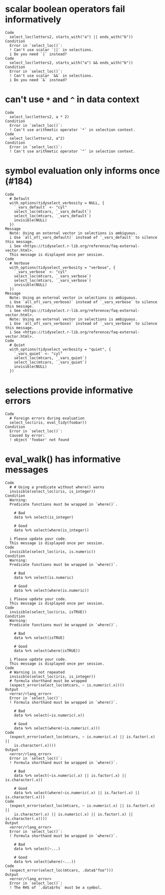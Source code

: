 # scalar boolean operators fail informatively

    Code
      select_loc(letters2, starts_with("a") || ends_with("b"))
    Condition
      Error in `select_loc()`:
      ! Can't use scalar `||` in selections.
      i Do you need `|` instead?
    Code
      select_loc(letters2, starts_with("a") && ends_with("b"))
    Condition
      Error in `select_loc()`:
      ! Can't use scalar `&&` in selections.
      i Do you need `&` instead?

# can't use `*` and `^` in data context

    Code
      select_loc(letters2, a * 2)
    Condition
      Error in `select_loc()`:
      ! Can't use arithmetic operator `*` in selection context.
    Code
      select_loc(letters2, a^2)
    Condition
      Error in `select_loc()`:
      ! Can't use arithmetic operator `^` in selection context.

# symbol evaluation only informs once (#184)

    Code
      # Default
      with_options(tidyselect_verbosity = NULL, {
        `_vars_default` <- "cyl"
        select_loc(mtcars, `_vars_default`)
        select_loc(mtcars, `_vars_default`)
        invisible(NULL)
      })
    Message
      Note: Using an external vector in selections is ambiguous.
      i Use `all_of(_vars_default)` instead of `_vars_default` to silence this message.
      i See <https://tidyselect.r-lib.org/reference/faq-external-vector.html>.
      This message is displayed once per session.
    Code
      # Verbose
      with_options(tidyselect_verbosity = "verbose", {
        `_vars_verbose` <- "cyl"
        select_loc(mtcars, `_vars_verbose`)
        select_loc(mtcars, `_vars_verbose`)
        invisible(NULL)
      })
    Message
      Note: Using an external vector in selections is ambiguous.
      i Use `all_of(_vars_verbose)` instead of `_vars_verbose` to silence this message.
      i See <https://tidyselect.r-lib.org/reference/faq-external-vector.html>.
      Note: Using an external vector in selections is ambiguous.
      i Use `all_of(_vars_verbose)` instead of `_vars_verbose` to silence this message.
      i See <https://tidyselect.r-lib.org/reference/faq-external-vector.html>.
    Code
      # Quiet
      with_options(tidyselect_verbosity = "quiet", {
        `_vars_quiet` <- "cyl"
        select_loc(mtcars, `_vars_quiet`)
        select_loc(mtcars, `_vars_quiet`)
        invisible(NULL)
      })

# selections provide informative errors

    Code
      # Foreign errors during evaluation
      select_loc(iris, eval_tidy(foobar))
    Condition
      Error in `select_loc()`:
      Caused by error:
      ! object 'foobar' not found

# eval_walk() has informative messages

    Code
      # # Using a predicate without where() warns
      invisible(select_loc(iris, is_integer))
    Condition
      Warning:
      Predicate functions must be wrapped in `where()`.
      
        # Bad
        data %>% select(is_integer)
      
        # Good
        data %>% select(where(is_integer))
      
      i Please update your code.
      This message is displayed once per session.
    Code
      invisible(select_loc(iris, is.numeric))
    Condition
      Warning:
      Predicate functions must be wrapped in `where()`.
      
        # Bad
        data %>% select(is.numeric)
      
        # Good
        data %>% select(where(is.numeric))
      
      i Please update your code.
      This message is displayed once per session.
    Code
      invisible(select_loc(iris, isTRUE))
    Condition
      Warning:
      Predicate functions must be wrapped in `where()`.
      
        # Bad
        data %>% select(isTRUE)
      
        # Good
        data %>% select(where(isTRUE))
      
      i Please update your code.
      This message is displayed once per session.
    Code
      # Warning is not repeated
      invisible(select_loc(iris, is_integer))
      # formula shorthand must be wrapped
      (expect_error(select_loc(mtcars, ~ is.numeric(.x))))
    Output
      <error/rlang_error>
      Error in `select_loc()`:
      ! Formula shorthand must be wrapped in `where()`.
      
        # Bad
        data %>% select(~is.numeric(.x))
      
        # Good
        data %>% select(where(~is.numeric(.x)))
    Code
      (expect_error(select_loc(mtcars, ~ is.numeric(.x) || is.factor(.x) ||
        is.character(.x))))
    Output
      <error/rlang_error>
      Error in `select_loc()`:
      ! Formula shorthand must be wrapped in `where()`.
      
        # Bad
        data %>% select(~is.numeric(.x) || is.factor(.x) || is.character(.x))
      
        # Good
        data %>% select(where(~is.numeric(.x) || is.factor(.x) || is.character(.x)))
    Code
      (expect_error(select_loc(mtcars, ~ is.numeric(.x) || is.factor(.x) ||
        is.character(.x) || is.numeric(.x) || is.factor(.x) || is.character(.x))))
    Output
      <error/rlang_error>
      Error in `select_loc()`:
      ! Formula shorthand must be wrapped in `where()`.
      
        # Bad
        data %>% select(~...)
      
        # Good
        data %>% select(where(~...))
    Code
      (expect_error(select_loc(mtcars, .data$"foo")))
    Output
      <error/rlang_error>
      Error in `select_loc()`:
      ! The RHS of `.data$rhs` must be a symbol.

